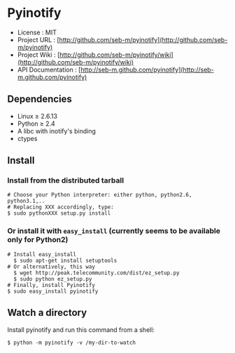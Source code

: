 # Pyinotify

* License           : MIT
* Project URL       : [http://github.com/seb-m/pyinotify](http://github.com/seb-m/pyinotify)
* Project Wiki      : [http://github.com/seb-m/pyinotify/wiki](http://github.com/seb-m/pyinotify/wiki)
* API Documentation : [http://seb-m.github.com/pyinotify](http://seb-m.github.com/pyinotify)


## Dependencies

* Linux ≥ 2.6.13
* Python ≥ 2.4
* A libc with inotify's binding
* ctypes


## Install

### Install from the distributed tarball

    # Choose your Python interpreter: either python, python2.6, python3.1,..
    # Replacing XXX accordingly, type:
    $ sudo pythonXXX setup.py install

### Or install it with `easy_install` (currently seems to be available only for Python2)

    # Install easy_install
      $ sudo apt-get install setuptools
    # Or alternatively, this way
      $ wget http://peak.telecommunity.com/dist/ez_setup.py
      $ sudo python ez_setup.py
    # Finally, install Pyinotify
    $ sudo easy_install pyinotify


## Watch a directory

Install pyinotify and run this command from a shell:

    $ python -m pyinotify -v /my-dir-to-watch
